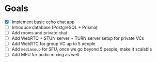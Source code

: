 # Goals

- [x] Implement basic echo chat app
- [ ] Introduce database (PostgreSQL + Prisma)
- [ ] Add rooms and private chat
- [ ] Add WebRTC + STUN server + TURN server setup for private VCs
- [ ] Add WebRTC for group VC up to 5 people
- [ ] Add `mediasoup` for SFU, once we go beyond 5 people, make it scalable
- [ ] Add MFU for audio mixing as well
